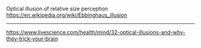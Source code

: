 Optical illusion of relative size perception</br>
https://en.wikipedia.org/wiki/Ebbinghaus_illusion</br>

---

https://www.livescience.com/health/mind/32-optical-illusions-and-why-they-trick-your-brain
